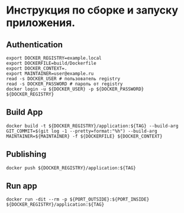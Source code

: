 # Инструкция по сборке и запуску приложения.
## Authentication
```
export DOCKER_REGISTRY=example.local
export DOCKERFILE=build/Dockerfile
export DOCKER_CONTEXT=.
export MAINTAINER=user@example.ru
read -s DOCKER_USER # пользователь registry
read -s DOCKER_PASSWORD # пароль от registry
docker login -u ${DOCKER_USER} -p ${DOCKER_PASSWORD} ${DOCKER_REGISTRY}
```
## Build App
```
docker build -t ${DOCKER_REGISTRY}/application:${TAG} --build-arg GIT_COMMIT=$(git log -1 --pretty=format:"%h") --build-arg MAINTAINER=${MAINTAINER} -f ${DOCKERFILE} ${DOCKER_CONTEXT}
```
## Publishing
```
docker push ${DOCKER_REGISTRY}/application:${TAG}
```
## Run app
```
docker run -dit --rm -p ${PORT_OUTSIDE}:${PORT_INSIDE} ${DOCKER_REGISTRY}/application:${TAG}
```

